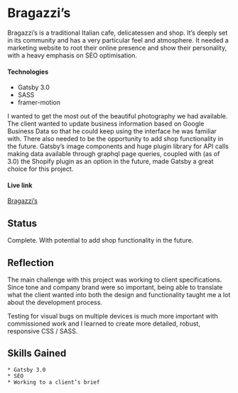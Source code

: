 # Bragazzi’s

Bragazzi’s is a traditional Italian cafe, delicatessen and shop. It’s deeply set in its community and has a very particular feel and atmosphere. It needed a marketing website to root their online presence and show their personality, with a heavy emphasis on SEO optimisation.

#### Technologies

- Gatsby 3.0
- SASS
- framer-motion

I wanted to get the most out of the beautiful photography we had available. The client wanted to update business information based on Google Business Data so that he could keep using the interface he was familiar with. There also needed to be the opportunity to add shop functionality in the future. Gatsby’s image components and huge plugin library for API calls making data available through graphql page queries, coupled with (as of 3.0) the Shopify plugin as an option in the future, made Gatsby a great choice for this project.

#### Live link

[Bragazzi’s](https://www.bragazzis.co.uk)

## Status

Complete. With potential to add shop functionality in the future.

## Reflection

The main challenge with this project was working to client specifications. Since tone and company brand were so important, being able to translate what the client wanted into both the design and functionality taught me a lot about the development process.

Testing for visual bugs on multiple devices is much more important with commissioned work and I learned to create more detailed, robust, responsive CSS / SASS.

## Skills Gained

    * Gatsby 3.0
    * SEO
    * Working to a client’s brief
